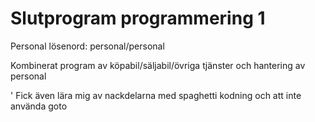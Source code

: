 # Slutprogram programmering 1

Personal lösenord: personal/personal

Kombinerat program av köpabil/säljabil/övriga tjänster och hantering av personal

'
Fick även lära mig av nackdelarna med spaghetti kodning och att inte använda goto
